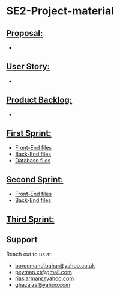 # SE2-Project-material
## [Proposal:](https://github.com/travel-insurance-worker/SE2-Project-material/tree/main/01-Proposal)
* 
## [User Story:](https://github.com/travel-insurance-worker/SE2-Project-material/tree/main/02-UserStory)
* 
## [Product Backlog:](https://github.com/travel-insurance-worker/SE2-Project-material/blob/main/03-ProductBacklog/Product_Backlog_SE2.pdf)
* 
## [First Sprint:](https://github.com/travel-insurance-worker/SE2-Project-material/tree/main/04-First%20Sprint)
* [Front-End files](https://github.com/travel-insurance-worker/SE2-Project-material/tree/main/04-First%20Sprint/Front-End)
* [Back-End files](https://github.com/travel-insurance-worker/SE2-Project-material/tree/main/04-First%20Sprint/Back-End)
* [Database files](https://github.com/travel-insurance-worker/SE2-Project-material/tree/main/04-First%20Sprint/Database)

## [Second Sprint:](https://github.com/travel-insurance-worker/SE2-Project-material/tree/main/05-Second%20Sprint)
* [Front-End files](https://github.com/travel-insurance-worker/SE2-Project-material/tree/main/05-Second%20Sprint/Front-End)
* [Back-End files](https://github.com/travel-insurance-worker/SE2-Project-material/tree/main/05-Second%20Sprint/Back-End)

## [Third Sprint:](https://github.com/travel-insurance-worker/SE2-Project-material/tree/main/06-Third%20Sprint)

## Support
Reach out to us at:
* boroomand.bahar@yahoo.co.uk
* peyman.xt@gmail.com
* riasiarman@yahoo.com
* ghazalze@yahoo.com
